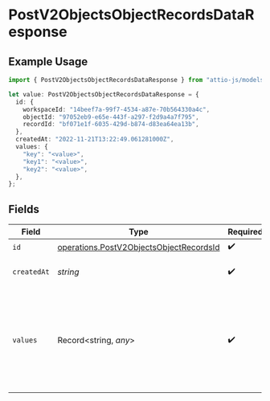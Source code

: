 # PostV2ObjectsObjectRecordsDataResponse

## Example Usage

```typescript
import { PostV2ObjectsObjectRecordsDataResponse } from "attio-js/models/operations/postv2objectsobjectrecords.js";

let value: PostV2ObjectsObjectRecordsDataResponse = {
  id: {
    workspaceId: "14beef7a-99f7-4534-a87e-70b564330a4c",
    objectId: "97052eb9-e65e-443f-a297-f2d9a4a7f795",
    recordId: "bf071e1f-6035-429d-b874-d83ea64ea13b",
  },
  createdAt: "2022-11-21T13:22:49.061281000Z",
  values: {
    "key": "<value>",
    "key1": "<value>",
    "key2": "<value>",
  },
};
```

## Fields

| Field                                                                                               | Type                                                                                                | Required                                                                                            | Description                                                                                         | Example                                                                                             |
| --------------------------------------------------------------------------------------------------- | --------------------------------------------------------------------------------------------------- | --------------------------------------------------------------------------------------------------- | --------------------------------------------------------------------------------------------------- | --------------------------------------------------------------------------------------------------- |
| `id`                                                                                                | [operations.PostV2ObjectsObjectRecordsId](../../models/operations/postv2objectsobjectrecordsid.md)  | :heavy_check_mark:                                                                                  | N/A                                                                                                 |                                                                                                     |
| `createdAt`                                                                                         | *string*                                                                                            | :heavy_check_mark:                                                                                  | When this record was created.                                                                       | 2022-11-21T13:22:49.061281000Z                                                                      |
| `values`                                                                                            | Record<string, *any*>                                                                               | :heavy_check_mark:                                                                                  | A record type with an attribute `api_slug` as the key, and an array of value objects as the values. |                                                                                                     |